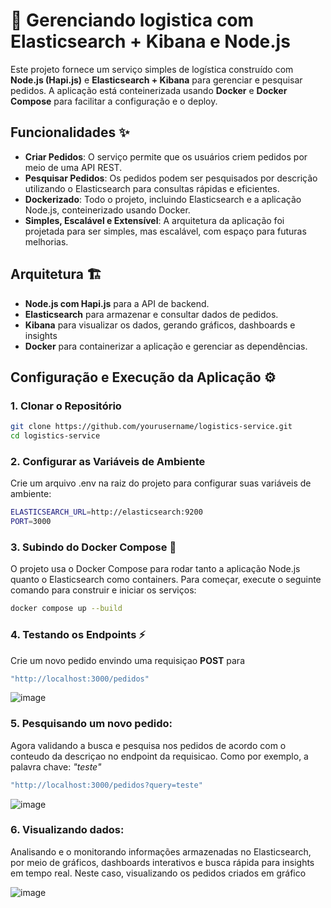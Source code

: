 # 🚚 Gerenciando logistica com Elasticsearch + Kibana e Node.js

Este projeto fornece um serviço simples de logística construído com **Node.js (Hapi.js)** e **Elasticsearch + Kibana** para gerenciar e pesquisar pedidos. 
A aplicação está conteinerizada usando **Docker** e **Docker Compose** para facilitar a configuração e o deploy.

## Funcionalidades ✨

- **Criar Pedidos**: O serviço permite que os usuários criem pedidos por meio de uma API REST.
- **Pesquisar Pedidos**: Os pedidos podem ser pesquisados por descrição utilizando o Elasticsearch para consultas rápidas e eficientes.
- **Dockerizado**: Todo o projeto, incluindo Elasticsearch e a aplicação Node.js, conteinerizado usando Docker.
- **Simples, Escalável e Extensível**: A arquitetura da aplicação foi projetada para ser simples, mas escalável, com espaço para futuras melhorias.

## Arquitetura 🏗️

- **Node.js com Hapi.js** para a API de backend.
- **Elasticsearch** para armazenar e consultar dados de pedidos.
- **Kibana** para visualizar os dados, gerando gráficos, dashboards e insights
- **Docker** para containerizar a aplicação e gerenciar as dependências.
  
## Configuração e Execução da Aplicação ⚙️

### 1. Clonar o Repositório

```bash
git clone https://github.com/yourusername/logistics-service.git
cd logistics-service
```

### 2. Configurar as Variáveis de Ambiente
Crie um arquivo .env na raiz do projeto para configurar suas variáveis de ambiente:

```bash
ELASTICSEARCH_URL=http://elasticsearch:9200
PORT=3000
```

### 3. Subindo do Docker Compose 🐳
O projeto usa o Docker Compose para rodar tanto a aplicação Node.js quanto o Elasticsearch como containers. Para começar, execute o seguinte comando para construir e iniciar os serviços:

```bash
docker compose up --build
```

### 4. Testando os Endpoints ⚡
Crie um novo pedido envindo uma requisiçao **POST** para 

```bash
"http://localhost:3000/pedidos"
```

![image](https://github.com/user-attachments/assets/9331e053-66b4-46e4-865e-511766254a69)

### 5. Pesquisando um novo pedido:
Agora validando a busca e pesquisa nos pedidos de acordo com o conteudo da descriçao no endpoint da requisicao. Como por exemplo, a palavra chave: *"teste"*

```bash
"http://localhost:3000/pedidos?query=teste"
```

![image](https://github.com/user-attachments/assets/cfee11ea-9a54-45be-936d-2aed2e17591b)

### 6. Visualizando dados:
Analisando e o monitorando informações armazenadas no Elasticsearch, por meio de gráficos, dashboards interativos e busca rápida para insights em tempo real. Neste caso, visualizando os pedidos criados em gráfico

![image](https://github.com/user-attachments/assets/fa764625-b07f-40a9-b336-c4b12d5c6c22)




